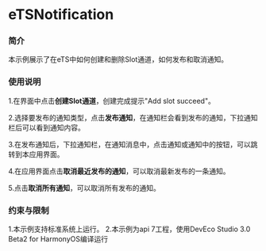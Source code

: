 # eTSNotification



### 简介

本示例展示了在eTS中如何创建和删除Slot通道，如何发布和取消通知。

### 使用说明

1.在界面中点击**创建Slot通道**，创建完成提示"Add slot succeed"。

2.选择要发布的通知类型，点击**发布通知**，在通知栏会看到发布的通知，下拉通知栏后可以看到通知内容。

3.在发布通知后，下拉通知栏，在通知消息中，点击通知或通知中的按钮，可以跳转到本应用界面。

4.在应用界面点击**取消最近发布的通知**，可以取消最新发布的一条通知。

5.点击**取消所有通知**，可以取消所有发布的通知。



### 约束与限制

1.本示例支持标准系统上运行。
2.本示例为api 7工程，使用DevEco Studio 3.0 Beta2 for HarmonyOS编译运行